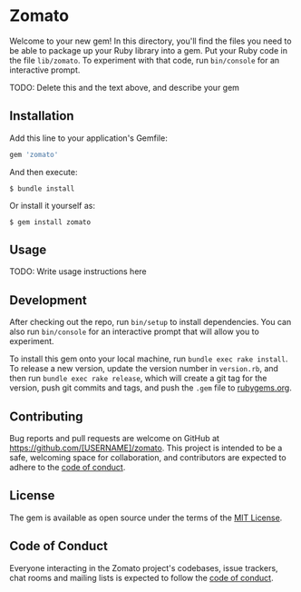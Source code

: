 # Zomato

Welcome to your new gem! In this directory, you'll find the files you need to be able to package up your Ruby library into a gem. Put your Ruby code in the file `lib/zomato`. To experiment with that code, run `bin/console` for an interactive prompt.

TODO: Delete this and the text above, and describe your gem

## Installation

Add this line to your application's Gemfile:

```ruby
gem 'zomato'
```

And then execute:

    $ bundle install

Or install it yourself as:

    $ gem install zomato

## Usage

TODO: Write usage instructions here

## Development

After checking out the repo, run `bin/setup` to install dependencies. You can also run `bin/console` for an interactive prompt that will allow you to experiment.

To install this gem onto your local machine, run `bundle exec rake install`. To release a new version, update the version number in `version.rb`, and then run `bundle exec rake release`, which will create a git tag for the version, push git commits and tags, and push the `.gem` file to [rubygems.org](https://rubygems.org).

## Contributing

Bug reports and pull requests are welcome on GitHub at https://github.com/[USERNAME]/zomato. This project is intended to be a safe, welcoming space for collaboration, and contributors are expected to adhere to the [code of conduct](https://github.com/[USERNAME]/zomato/blob/master/CODE_OF_CONDUCT.md).


## License

The gem is available as open source under the terms of the [MIT License](https://opensource.org/licenses/MIT).

## Code of Conduct

Everyone interacting in the Zomato project's codebases, issue trackers, chat rooms and mailing lists is expected to follow the [code of conduct](https://github.com/[USERNAME]/zomato/blob/master/CODE_OF_CONDUCT.md).

